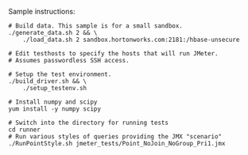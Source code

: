 Sample instructions:

	# Build data. This sample is for a small sandbox.
	./generate_data.sh 2 && \
		./load_data.sh 2 sandbox.hortonworks.com:2181:/hbase-unsecure

	# Edit testhosts to specify the hosts that will run JMeter.
	# Assumes passwordless SSH access.

	# Setup the test environment.
	./build_driver.sh && \
		./setup_testenv.sh

	# Install numpy and scipy
	yum install -y numpy scipy

	# Switch into the directory for running tests
	cd runner
	# Run various styles of queries providing the JMX "scenario"
	./RunPointStyle.sh jmeter_tests/Point_NoJoin_NoGroup_Pri1.jmx
